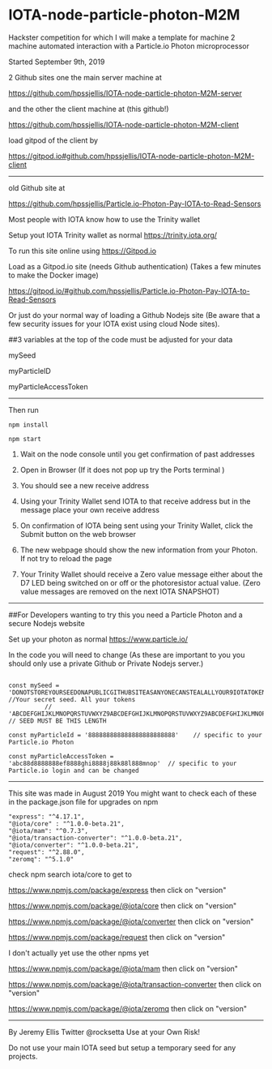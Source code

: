 # IOTA-node-particle-photon-M2M
Hackster competition for which I will make a template for machine 2 machine automated interaction with a Particle.io Photon microprocessor



Started September 9th, 2019

2 Github sites one the main server machine at

https://github.com/hpssjellis/IOTA-node-particle-photon-M2M-server


and the other the client machine at (this github!)

https://github.com/hpssjellis/IOTA-node-particle-photon-M2M-client

load gitpod of the client by

https://gitpod.io#github.com/hpssjellis/IOTA-node-particle-photon-M2M-client






------------------------------------- 

old Github site at 

https://github.com/hpssjellis/Particle.io-Photon-Pay-IOTA-to-Read-Sensors


Most people with IOTA know how to use the Trinity wallet

Setup yout IOTA Trinity wallet as normal https://trinity.iota.org/


To run this site online using https://Gitpod.io

Load as a Gitpod.io site (needs Github authentication)  (Takes a few minutes to make the Docker image)

https://gitpod.io/#github.com/hpssjellis/Particle.io-Photon-Pay-IOTA-to-Read-Sensors


Or just do your normal way of loading a Github Nodejs site (Be aware that a few security issues for your IOTA exist using cloud Node sites). 



##3 variables at the top of the code must be adjusted for your data

mySeed

myParticleID

myParticleAccessToken





-----------------------------------------------------------------

Then run

```npm install```

```npm start```

1. Wait on the node console until you get confirmation of past addresses

1. Open in Browser  (If it does not pop up try the Ports terminal )


1. You should see a new receive address

1. Using your Trinity Wallet send IOTA to that receive address but in the message place your own receive address

1. On confirmation of IOTA being sent using your Trinity Wallet, click the Submit button on the web browser

1. The new webpage should show the new information from your Photon. If not try to reload the page

1. Your Trinity Wallet should receive a Zero value message either about the D7 LED being switched on or off or the photoresistor actual value. (Zero value messages are removed on the next IOTA SNAPSHOT)

-------------------------------------------------------

##For Developers wanting to try this you need a Particle Photon and a secure Nodejs website

Set up your photon as normal https://www.particle.io/

In the code you will need to change 
(As these are important to you you should only use a private Github or Private Nodejs server.)

```

const mySeed = 'DONOTSTOREYOURSEEDONAPUBLICGITHUBSITEASANYONECANSTEALALLYOUR9IOTATOKENSKEEPITSAFE'   //Your secret seed. All your tokens
          //   'ABCDEFGHIJKLMNOPQRSTUVWXYZ9ABCDEFGHIJKLMNOPQRSTUVWXYZ9ABCDEFGHIJKLMNOPQRSTUVWXYZ9' // SEED MUST BE THIS LENGTH

const myParticleId = '888888888888888888888888'    // specific to your Particle.io Photon

const myParticleAccessToken = 'abc88d8888888ef8888ghi8888j88k88l888mnop'  // specific to your Particle.io login and can be changed

```


-------------------------------------------------------------------------------------------------------------------

This site was made in August 2019 You might want to check each of these in the package.json file for upgrades on npm 

    "express": "^4.17.1",
    "@iota/core" : "^1.0.0-beta.21",
    "@iota/mam": "^0.7.3",
    "@iota/transaction-converter": "^1.0.0-beta.21",
    "@iota/converter": "^1.0.0-beta.21",
    "request": "^2.88.0",
    "zeromq": "^5.1.0"
    
    

check npm search iota/core to get to 

https://www.npmjs.com/package/express    then click on "version"

https://www.npmjs.com/package/@iota/core    then click on "version"

https://www.npmjs.com/package/@iota/converter    then click on "version"

https://www.npmjs.com/package/request   then click on "version"


I don't actually yet use the other npms yet

https://www.npmjs.com/package/@iota/mam    then click on "version"

https://www.npmjs.com/package/@iota/transaction-converter    then click on "version"

https://www.npmjs.com/package/@iota/zeromq    then click on "version"


---------------------------------------------------------------------------------------------

By Jeremy Ellis
Twitter @rocksetta
Use at your Own Risk!

Do not use your main IOTA seed but setup a temporary seed for any projects.


